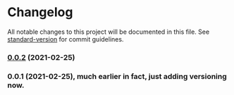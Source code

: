 # Changelog

All notable changes to this project will be documented in this file. See [standard-version](https://github.com/conventional-changelog/standard-version) for commit guidelines.

### [0.0.2](https://github.com/tmoens/zebrafish-facility-manager/compare/v0.0.1...v0.0.2) (2021-02-25)

### 0.0.1 (2021-02-25), much earlier in fact, just adding versioning now.
